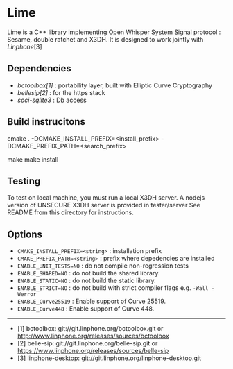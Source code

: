 Lime
=======

Lime is a C++ library implementing Open Whisper System Signal protocol :
Sesame, double ratchet and X3DH.
It is designed to work jointly with *Linphone*[3]

Dependencies
------------
- *bctoolbox[1]* : portability layer, built with Elliptic Curve Cryptography
- *bellesip[2]* : for the https stack
- *soci-sqlite3* : Db access


Build instrucitons
------------------

 cmake . -DCMAKE_INSTALL_PREFIX=<install_prefix> -DCMAKE_PREFIX_PATH=<search_prefix>

 make
 make install

Testing
-------
 To test on local machine, you must run a local X3DH server.
 A nodejs version of UNSECURE X3DH server is provided in tester/server
 See README from this directory for instructions.


Options
-------

- `CMAKE_INSTALL_PREFIX=<string>` : installation prefix
- `CMAKE_PREFIX_PATH=<string>`    : prefix where depedencies are installed
- `ENABLE_UNIT_TESTS=NO`          : do not compile non-regression tests
- `ENABLE_SHARED=NO`              : do not build the shared library.
- `ENABLE_STATIC=NO`              : do not build the static library.
- `ENABLE_STRICT=NO`              : do not build with strict complier flags e.g. `-Wall -Werror`
- `ENABLE_Curve25519`             : Enable support of Curve 25519.
- `ENABLE_Curve448`               : Enable support of Curve 448.
------------------

- [1] bctoolbox: git://git.linphone.org/bctoolbox.git or <http://www.linphone.org/releases/sources/bctoolbox>
- [2] belle-sip: git://git.linphone.org/belle-sip.git or <https://www.linphone.org/releases/sources/belle-sip>
- [3] linphone-desktop: git://git.linphone.org/linphone-desktop.git
